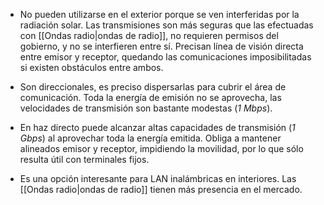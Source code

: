 * No pueden utilizarse en el exterior porque se ven interferidas por la radiación solar. Las transmisiones son más seguras que las efectuadas con [[Ondas radio|ondas de radio]], no requieren permisos del gobierno, y no se interfieren entre sí. Precisan línea de visión directa entre emisor y receptor, quedando las comunicaciones imposibilitadas si existen obstáculos entre ambos.

* Son direccionales, es preciso dispersarlas para cubrir el área de comunicación. Toda la energía de emisión no se aprovecha, las velocidades de transmisión son bastante modestas (*1 Mbps*).

* En haz directo puede alcanzar altas capacidades de transmisión (*1 Gbps*) al aprovechar toda la energía emitida. Obliga a mantener alineados emisor y receptor, impidiendo la movilidad, por lo que sólo resulta útil con terminales fijos.

* Es una opción interesante para LAN inalámbricas en interiores. Las [[Ondas radio|ondas de radio]] tienen más presencia en el mercado.